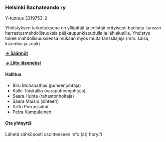 ### Helsinki Bachateando ry

Y-tunnus 3319753-2

Yhdistyksen tarkoituksena on ylläpitää ja edistää erityisesti bachata-tanssin harrastusmahdollisuuksia pääkaupunkiseudulla ja lähialueilla. Yhdistys tukee mahdollisuuksiensa mukaan myös muita tanssilajeja (mm. salsa, kizomba ja zouk).

[**→ Säännöt**](/rules)

[**→ Liity jäseneksi**](https://docs.google.com/forms/d/e/1FAIpQLSc0u6lpxgDvvMPg7_Y4pfvEzh4HCDFarh-h2Hi_BbaaTba5oQ/viewform)

#### Hallitus

* Biru Mohanathas (puheenjohtaja)
* Kalle Toiskallio (varapuheenjohtaja)
* Saara Huhta (rahastonhoitaja)
* Saara Moisio (sihteeri)
* Arttu Porrassalmi
* Petra Kumpulainen

#### Ota yhteyttä

Lähetä sähköposti osoitteeseen info (ät) hbry.fi
